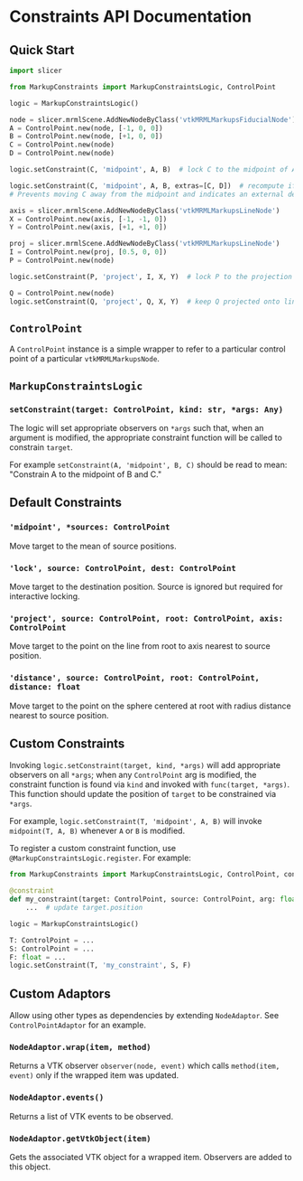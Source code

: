# Constraints API Documentation

## Quick Start

```python
import slicer

from MarkupConstraints import MarkupConstraintsLogic, ControlPoint

logic = MarkupConstraintsLogic()

node = slicer.mrmlScene.AddNewNodeByClass('vtkMRMLMarkupsFiducialNode')
A = ControlPoint.new(node, [-1, 0, 0])
B = ControlPoint.new(node, [+1, 0, 0])
C = ControlPoint.new(node)
D = ControlPoint.new(node)

logic.setConstraint(C, 'midpoint', A, B)  # lock C to the midpoint of A and B.

logic.setConstraint(C, 'midpoint', A, B, extras=[C, D])  # recompute if C or D are updated.
# Prevents moving C away from the midpoint and indicates an external dependency on D. Extras are not passed to the constraint function.

axis = slicer.mrmlScene.AddNewNodeByClass('vtkMRMLMarkupsLineNode')
X = ControlPoint.new(axis, [-1, -1, 0])
Y = ControlPoint.new(axis, [+1, +1, 0])

proj = slicer.mrmlScene.AddNewNodeByClass('vtkMRMLMarkupsLineNode')
I = ControlPoint.new(proj, [0.5, 0, 0])
P = ControlPoint.new(node)

logic.setConstraint(P, 'project', I, X, Y)  # lock P to the projection of I onto line X-Y.

Q = ControlPoint.new(node)
logic.setConstraint(Q, 'project', Q, X, Y)  # keep Q projected onto line X-Y.
```

## `ControlPoint`

A `ControlPoint` instance is a simple wrapper to refer to a particular control point of a
particular `vtkMRMLMarkupsNode`.

## `MarkupConstraintsLogic`

### `setConstraint(target: ControlPoint, kind: str, *args: Any)`

The logic will set appropriate observers on `*args` such that, when an argument is 
modified, the appropriate constraint function will be called to constrain `target`.

For example `setConstraint(A, 'midpoint', B, C)` should be read to mean: "Constrain A to 
the midpoint of B and C."

## Default Constraints

### `'midpoint', *sources: ControlPoint`

Move target to the mean of source positions.

### `'lock', source: ControlPoint, dest: ControlPoint`

Move target to the destination position. Source is ignored but required for interactive 
locking.

### `'project', source: ControlPoint, root: ControlPoint, axis: ControlPoint`

Move target to the point on the line from root to axis nearest to source position.

### `'distance', source: ControlPoint, root: ControlPoint, distance: float`

Move target to the point on the sphere centered at root with radius distance nearest to
source position.

## Custom Constraints

Invoking `logic.setConstraint(target, kind, *args)` will add appropriate observers on all
`*args`; when any `ControlPoint` arg is modified, the constraint function is found via 
`kind` and invoked with `func(target, *args)`. This function should update the position of
`target` to be constrained via `*args`.

For example, `logic.setConstraint(T, 'midpoint', A, B)` will invoke `midpoint(T, A, B)`
whenever `A` or `B` is modified.

To register a custom constraint function, use `@MarkupConstraintsLogic.register`. For example:

```python
from MarkupConstraints import MarkupConstraintsLogic, ControlPoint, constraint

@constraint
def my_constraint(target: ControlPoint, source: ControlPoint, arg: float): 
    ...  # update target.position

logic = MarkupConstraintsLogic()

T: ControlPoint = ...
S: ControlPoint = ...
F: float = ...
logic.setConstraint(T, 'my_constraint', S, F)
```

## Custom Adaptors

Allow using other types as dependencies by extending `NodeAdaptor`. See `ControlPointAdaptor` for an example.

### `NodeAdaptor.wrap(item, method)`

Returns a VTK observer `observer(node, event)` which calls `method(item, event)` only if the wrapped item was updated.

### `NodeAdaptor.events()`

Returns a list of VTK events to be observed.

### `NodeAdaptor.getVtkObject(item)`

Gets the associated VTK object for a wrapped item. Observers are added to this object.
